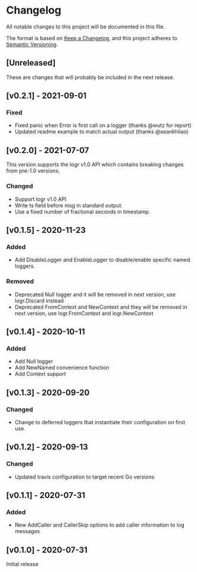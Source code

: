 # Changelog
All notable changes to this project will be documented in this file.

The format is based on [Keep a Changelog](https://keepachangelog.com/en/1.0.0/),
and this project adheres to [Semantic Versioning](https://semver.org/spec/v2.0.0.html).

## [Unreleased]

These are changes that will probably be included in the next release.

## [v0.2.1] - 2021-09-01

### Fixed
 * Fixed panic when Error is first call on a logger (thanks @wutz for report)
 * Updated readme example to match actual output (thanks @seankhliao)


## [v0.2.0] - 2021-07-07

This version supports the logr v1.0 API which contains breaking changes from pre-1.0 versions.

### Changed
 * Support logr v1.0 API 
 * Write ts field before msg in standard output.
 * Use a fixed number of fractional seconds in timestamp.
 
## [v0.1.5] - 2020-11-23

### Added
 * Add DisableLogger and EnableLogger to disable/enable specific named loggers.

### Removed
 * Deprecated Null logger and it will be removed in next version, use logr.Discard instead
 * Deprecated FromContext and NewContext and they will be removed in next version, use logr.FromContext and logr.NewContext 

## [v0.1.4] - 2020-10-11

### Added
 * Add Null logger
 * Add NewNamed convenience function
 * Add Context support

## [v0.1.3] - 2020-09-20

### Changed 
 * Change to deferred loggers that instantiate their configuration on first use.

## [v0.1.2] - 2020-09-13

### Changed 
 * Updated travis configuration to target recent Go versions

## [v0.1.1] - 2020-07-31

### Added
 * New AddCaller and CallerSkip options to add caller information to log messages

## [v0.1.0] - 2020-07-31

Initial release
